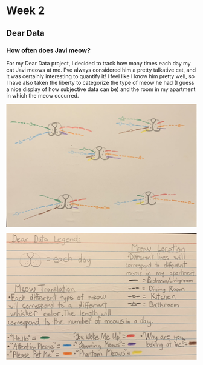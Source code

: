 # Week 2

## Dear Data

### How often does Javi meow?

For my Dear Data project, I decided to track how many times each day my cat Javi meows at me. I've always considered him a pretty talkative cat, and it was certainly interesting to quantify it! I feel like I know him pretty well, so I have also taken the liberty to categorize the type of meow he had (I guess a nice display of how subjective data can be) and the room in my apartment in which the meow occurred. 

![Dear Data Front](dear_data_front.jpeg)

![Dear Data Back](dear_data_back.jpeg)

